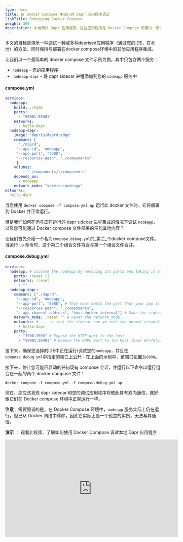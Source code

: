 ```yaml
---
type: docs
title: 在 Docker Compose 中运行的 Dapr 应用程序调试
linkTitle: Debugging Docker Compose
weight: 300
description: 本地调试 Dapr 应用程序，这些应用程序是 Docker Compose 部署的一部分
---
```


本文的目标是演示一种调试一种或多种daprised应用程序（通过您的IDE，在本地）的方法，同时保持与部署在docker compose环境中的其他应用程序集成。

让我们以一个最简单的 docker compose 文件示例为例，其中只包含两个服务：

- `nodeapp` - 您的应用程序
- `nodeapp-dapr` - 将 dapr sidecar 进程添加到您的 `nodeapp` 服务中

#### compose.yml

```yaml
services:
  nodeapp:
    build: ./node
    ports:
      - "50001:50001"
    networks:
      - hello-dapr
  nodeapp-dapr:
    image: "daprio/daprd:edge"
    command: [
      "./daprd",
     "--app-id", "nodeapp",
     "--app-port", "3000",
     "--resources-path", "./components"
     ]
    volumes:
        - "./components/:/components"
    depends_on:
      - nodeapp
    network_mode: "service:nodeapp"
networks:
  hello-dapr
```

当您使用 `docker compose -f compose.yml up` 运行此 docker 文件时，它将部署到 Docker 并正常运行。

但是我们如何在仍与正在运行的 dapr sidecar 进程集成的情况下调试 `nodeapp`，以及您可能通过 Docker compose 文件部署的任何其他内容？

让我们首先介绍一个名为`compose.debug.yml`的_第二_个docker compose文件。 当运行 `up` 命令时，这个第二个组合文件将会与第一个组合文件合并。

#### compose.debug.yml

```yaml
services:
  nodeapp: # Isolate the nodeapp by removing its ports and taking it off the network
    ports: !reset []
    networks: !reset
      - ""
  nodeapp-dapr:
    command: ["./daprd",
     "--app-id", "nodeapp",
     "--app-port", "8080", # This must match the port that your app is exposed on when debugging in the IDE
     "--resources-path", "./components",
     "--app-channel-address", "host.docker.internal"] # Make the sidecar look on the host for the App Channel
    network_mode: !reset "" # Reset the network_mode...
    networks: # ... so that the sidecar can go into the normal network
      - hello-dapr
    ports:
      - "3500:3500" # Expose the HTTP port to the host
      - "50001:50001" # Expose the GRPC port to the host (Dapr Worfklows depends upon the GRPC channel)

```

接下来，确保您选择的IDE中正在运行/调试您的`nodeapp`，并且在`compose.debug.yml`中指定的端口上公开 - 在上面的示例中，该端口设置为`8080`。

接下来，停止您可能已启动的任何现有 compose 会话，并运行以下命令以运行组合在一起的两个 docker compose 文件：

`docker compose -f compose.yml -f compose.debug.yml up`

现在，您应该发现 dapr sidecar 和您的调试应用程序将彼此具有双向通信，就好像它们在 Docker compose 环境中正常运行一样。

**注意**：需要强调的是，在 Docker Compose 环境中，`nodeapp` 服务实际上仍在运行，但已从 Docker 网络中移除，因此它实际上是一个孤立的实例，无法与其通信。

**演示** ： 观看此视频，了解如何使用 Docker Compose 调试本地 Dapr 应用程序

<iframe width="560" height="315" src="https://www.youtube-nocookie.com/embed/nWatANwaAik?start=1738" frameborder="0" allow="accelerometer; autoplay; clipboard-write; encrypted-media; gyroscope; picture-in-picture" allowfullscreen></iframe>
